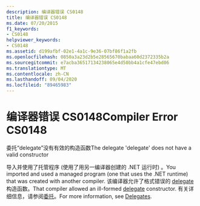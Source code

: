 ```yaml
---
description: 编译器错误 CS0148
title: 编译器错误 CS0148
ms.date: 07/20/2015
f1_keywords:
- CS0148
helpviewer_keywords:
- CS0148
ms.assetid: d199afbf-02e1-4a1c-9e36-07bf86f1a2fb
ms.openlocfilehash: 0850a3a23d2b5e28565670babaa60d2372335b2a
ms.sourcegitcommit: e7acba36517134238065e4d50bb4a1cfe47ebd06
ms.translationtype: MT
ms.contentlocale: zh-CN
ms.lasthandoff: 09/04/2020
ms.locfileid: "89465983"
---
```

# <a name="compiler-error-cs0148"></a><span data-ttu-id="eb5e2-103">编译器错误 CS0148</span><span class="sxs-lookup"><span data-stu-id="eb5e2-103">Compiler Error CS0148</span></span>
<span data-ttu-id="eb5e2-104">委托“delegate”没有有效的构造函数</span><span class="sxs-lookup"><span data-stu-id="eb5e2-104">The delegate 'delegate' does not have a valid constructor</span></span>  
  
 <span data-ttu-id="eb5e2-105">导入并使用了托管程序 (使用了用另一编译器创建的 .NET 运行时) 。</span><span class="sxs-lookup"><span data-stu-id="eb5e2-105">You imported and used a managed program (one that uses the .NET runtime) that was created with another compiler.</span></span> <span data-ttu-id="eb5e2-106">该编译器允许了格式错误的 [delegate](../language-reference/builtin-types/reference-types.md) 构造函数。</span><span class="sxs-lookup"><span data-stu-id="eb5e2-106">That compiler allowed an ill-formed [delegate](../language-reference/builtin-types/reference-types.md) constructor.</span></span> <span data-ttu-id="eb5e2-107">有关详细信息，请参阅[委托](../programming-guide/delegates/index.md)。</span><span class="sxs-lookup"><span data-stu-id="eb5e2-107">For more information, see [Delegates](../programming-guide/delegates/index.md).</span></span>
